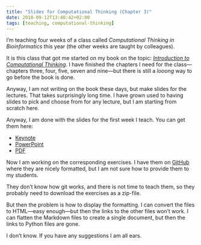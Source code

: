```yaml
---
title: "Slides for Computational Thinking (Chapter 3)"
date: 2018-09-12T13:40:42+02:00
tags: [teaching, computational-thinking]
---
```


I’m teaching four weeks of a class called *Computational Thinking in Bioinformatics* this year (the other weeks are taught by colleagues).

It is this class that got me started on my book on the topic: [*Introduction to Computational Thinking*](https://leanpub.com/comp-thinking). I have finished the chapters I need for the class—chapters three, four, five, seven and nine—but there is still a *looong* way to go before the book is done.

Anyway, I am not writing on the book these days, but make slides for the lectures. That takes surprisingly long time. I have grown used to having slides to pick and choose from for any lecture, but I am starting from scratch here.

Anyway, I am done with the slides for the first week I teach. You can get them here:

 - [Keynote](https://github.com/mailund/compthink/raw/master/slides/Chapter-3-Introduction-to-Algorithms.key)
 - [PowerPoint](https://github.com/mailund/compthink/raw/master/slides/Chapter-3-Introduction-to-Algorithms.pptx)
 - [PDF](https://github.com/mailund/compthink/raw/master/slides/Chapter-3-Introduction-to-Algorithms-slides.pdf)

Now I am working on the corresponding exercises. I have them on [GitHub](https://github.com/mailund/computational-thinking-exercises/blob/master/Introduction_to_Algorithms/README.md) where they are nicely formatted, but I am not sure how to provide them to my students.

They don’t know how git works, and there is not time to teach them, so they probably need to download the exercises as a zip-file.

But then the problem is how to display the formatting. I can convert the files to HTML—easy enough—but then the links to the other files won’t work. I can flatten the Markdown files to create a single document, but then the links to Python files are gone.

I don’t know. If you have any suggestions I am all ears.
